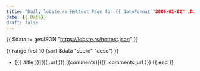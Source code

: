 ```yaml
---
title: "Daily lobste.rs Hottest Page for {{ dateFormat "2006-01-02" .Date }}"
date: {{.Date}}
draft: false
---
```


{{ $data := getJSON "https://lobste.rs/hottest.json" }}

{{ range first 10 (sort $data "score" "desc") }}

- [{{ .title }}]({{ .url }})
  [(comments)]({{ .comments_url }})
  {{ end }}
